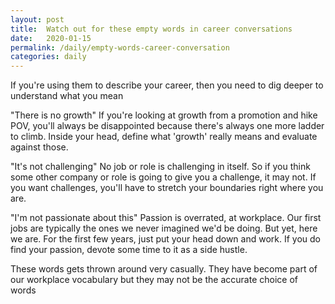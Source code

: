 ```yaml
---
layout: post
title:  Watch out for these empty words in career conversations
date:   2020-01-15
permalink: /daily/empty-words-career-conversation
categories: daily
---
```


If you're using them to describe your career, then you need to dig deeper to understand what you mean

"There is no growth"
If you're looking at growth from a promotion and hike POV, you'll always be disappointed because there's always one more ladder to climb. Inside your head, define what 'growth' really means and evaluate against those.

"It's not challenging"
No job or role is challenging in itself. So if you think some other company or role is going to give you a challenge, it may not. If you want challenges, you'll have to stretch your boundaries right where you are.

"I'm not passionate about this"
Passion is overrated, at workplace. Our first jobs are typically the ones we never imagined we'd be doing. But yet, here we are. For the first few years, just put your head down and work. If you do find your passion, devote some time to it as a side hustle.

These words gets thrown around very casually. They have become part of our workplace vocabulary but they may not be the accurate choice of words
